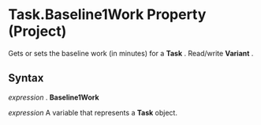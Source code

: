 
# Task.Baseline1Work Property (Project)

Gets or sets the baseline work (in minutes) for a  **Task** . Read/write **Variant** .


## Syntax

 _expression_ . **Baseline1Work**

 _expression_ A variable that represents a **Task** object.

